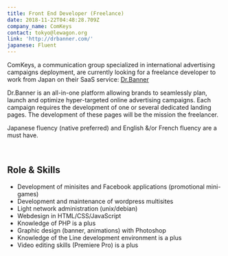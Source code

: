 ```yaml
---
title: Front End Developer (Freelance)
date: 2018-11-22T04:48:28.709Z
company_name: ComKeys
contact: tokyo@lewagon.org
link: 'http://drbanner.com/'
japanese: Fluent
---
```

ComKeys, a communication group specialized in international advertising campaigns deployment, are currently looking for a freelance developer to work from Japan on their SaaS service: [Dr.Banner](http://drbanner.com/)

Dr.Banner is an all-in-one platform allowing brands to seamlessly plan, launch and optimize hyper-targeted online advertising campaigns. Each campaign requires the development of one or several dedicated landing pages. The development of these pages will be the mission the freelancer.

Japanese fluency (native preferred) and English &/or French fluency are a must have.

<br>

## Role & Skills

* Development of minisites and Facebook applications (promotional mini-games)
* Development and maintenance of wordpress multisites
* Light network administration (unix/debian)
* Webdesign in HTML/CSS/JavaScript
* Knowledge of PHP is a plus
* Graphic design (banner, animations) with Photoshop
* Knowledge of the Line development environment is a plus 
* Video editing skills (Premiere Pro) is a plus
